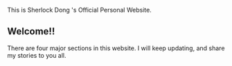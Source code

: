 This is Sherlock Dong 's Official Personal Website.

## Welcome!!

There are four major sections in this website. I will keep updating, and share my stories to you all. 
